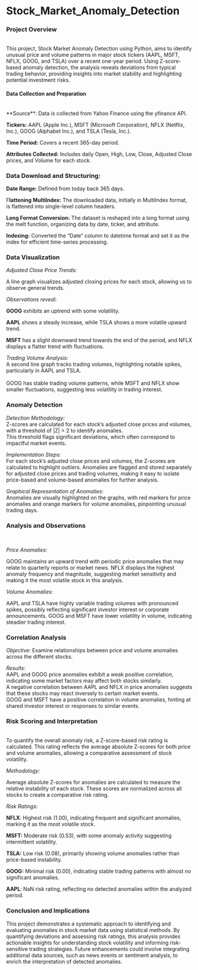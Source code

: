 # Stock_Market_Anomaly_Detection
### <b>Project Overview</B>
<br>This project, Stock Market Anomaly Detection using Python, aims to identify unusual price and volume patterns in major stock tickers (AAPL, MSFT, NFLX, GOOG, and TSLA) over a recent one-year period. Using Z-score-based anomaly detection, the analysis reveals deviations from typical trading behavior, providing insights into market stability and highlighting potential investment risks.</br>

#### <b>Data Collection and Preparation</b>
<br>
**Source**: Data is collected from Yahoo Finance using the yfinance API.

**Tickers:** AAPL (Apple Inc.), MSFT (Microsoft Corporation), NFLX (Netflix, Inc.), GOOG (Alphabet Inc.), and TSLA (Tesla, Inc.).

**Time Period:** Covers a recent 365-day period.

**Attributes Collected:** Includes daily Open, High, Low, Close, Adjusted Close prices, and Volume for each stock.

### Data Download and Structuring:
**Date Range:** Defined from today back 365 days.

F**lattening MultiIndex:** The downloaded data, initially in MultiIndex format, is flattened into single-level column headers.

**Long Format Conversion:** The dataset is reshaped into a long format using the melt function, organizing data by date, ticker, and attribute.

**Indexing:** Converted the “Date” column to datetime format and set it as the index for efficient time-series processing.

### Data Visualization
*Adjusted Close Price Trends:*

A line graph visualizes adjusted closing prices for each stock, allowing us to observe general trends.

*Observations reveal:*

**GOOG** exhibits an uptrend with some volatility.

**AAPL** shows a steady increase, while TSLA shows a more volatile upward trend.

**MSFT** has a slight downward trend towards the end of the period, and NFLX displays a flatter trend with fluctuations.

*Trading Volume Analysis:*
<br>
A second line graph tracks trading volumes, highlighting notable spikes, particularly in AAPL and TSLA.</br>
<br>GOOG has stable trading volume patterns, while MSFT and NFLX show smaller fluctuations, suggesting less volatility in trading interest.</br>

### Anomaly Detection

*Detection Methodology:*
<br>
Z-scores are calculated for each stock’s adjusted close prices and volumes, with a threshold of |Z| > 2 to identify anomalies.
<br>This threshold flags significant deviations, which often correspond to impactful market events.

*Implementation Steps:*
<br>
For each stock’s adjusted close prices and volumes, the Z-scores are calculated to highlight outliers.
Anomalies are flagged and stored separately for adjusted close prices and trading volumes, making it easy to isolate price-based and volume-based anomalies for further analysis.

*Graphical Representation of Anomalies:*
<br>
Anomalies are visually highlighted on the graphs, with red markers for price anomalies and orange markers for volume anomalies, pinpointing unusual trading days.

### Analysis and Observations
<br>

*Price Anomalies:*

GOOG maintains an upward trend with periodic price anomalies that may relate to quarterly reports or market news.
NFLX displays the highest anomaly frequency and magnitude, suggesting market sensitivity and making it the most volatile stock in this analysis.

*Volume Anomalies:*

AAPL and TSLA have highly variable trading volumes with pronounced spikes, possibly reflecting significant investor interest or corporate announcements.
GOOG and MSFT have lower volatility in volume, indicating steadier trading interest.

### Correlation Analysis

*Objective*: Examine relationships between price and volume anomalies across the different stocks.

*Results:*
<br>
AAPL and GOOG price anomalies exhibit a weak positive correlation, indicating some market factors may affect both stocks similarly.
<br>
A negative correlation between AAPL and NFLX in price anomalies suggests that these stocks may react inversely to certain market events.
<br>
GOOG and MSFT have a positive correlation in volume anomalies, hinting at shared investor interest or responses to similar events.
<br>

### Risk Scoring and Interpretation
<br>
To quantify the overall anomaly risk, a Z-score-based risk rating is calculated. This rating reflects the average absolute Z-scores for both price and volume anomalies, allowing a comparative assessment of stock volatility.


*Methodology:*

Average absolute Z-scores for anomalies are calculated to measure the relative instability of each stock.
These scores are normalized across all stocks to create a comparative risk rating.


*Risk Ratings:*

**NFLX**: Highest risk (1.00), indicating frequent and significant anomalies, marking it as the most volatile stock.

**MSFT:** Moderate risk (0.53), with some anomaly activity suggesting intermittent volatility.

**TSLA:** Low risk (0.08), primarily showing volume anomalies rather than price-based instability.

**GOOG:** Minimal risk (0.00), indicating stable trading patterns with almost no significant anomalies.

**AAPL**: NaN risk rating, reflecting no detected anomalies within the analyzed period.

### Conclusion and Implications

This project demonstrates a systematic approach to identifying and evaluating anomalies in stock market data using statistical methods. By quantifying deviations and assessing risk ratings, this analysis provides actionable insights for understanding stock volatility and informing risk-sensitive trading strategies. Future enhancements could involve integrating additional data sources, such as news events or sentiment analysis, to enrich the interpretation of detected anomalies.